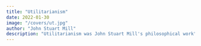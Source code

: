 ```yaml
---
title: "Utilitarianism"
date: 2022-01-30
image: "/covers/ut.jpg"
author: "John Stuart Mill"
description: "Utilitarianism was John Stuart Mill's philosophical work"
---
```


